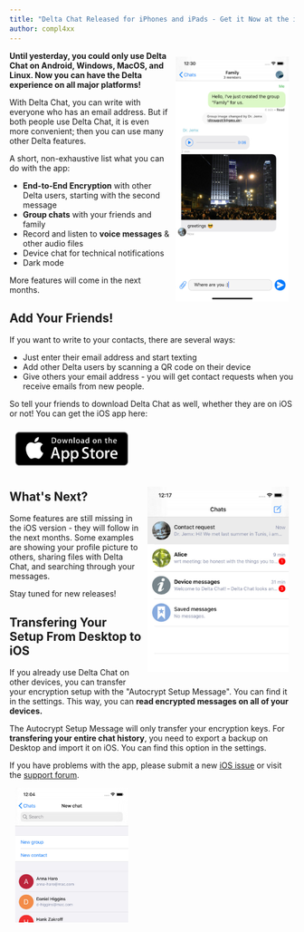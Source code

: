 ```yaml
---
title: "Delta Chat Released for iPhones and iPads - Get it Now at the iOS Appstore!"
author: compl4xx
---
```


<img src="../assets/blog/screenshots/2020-01-09-delta-chat-iOS-appstore-family-group-chat.jpg" width="200" style="float: right; margin: 10px;display: block;" /> 

**Until yesterday, you could only use Delta Chat on Android, Windows, MacOS,
and Linux. Now you can have the Delta experience on all major platforms!**

With Delta Chat, you can write with everyone who has an email address. But if
both people use Delta Chat, it is even more convenient; then you can use many
other Delta features. 

A short, non-exhaustive list what you can do with the app:

- **End-to-End Encryption** with other Delta users, starting with the second message
- **Group chats** with your friends and family
- Record and listen to **voice messages** & other audio files
- Device chat for technical notifications
- Dark mode

More features will come in the next months.

## Add Your Friends!

If you want to write to your contacts, there are several ways:

- Just enter their email address and start texting
- Add other Delta users by scanning a QR code on their device
- Give others your email address - you will get contact requests when you
  receive emails from new people.

So tell your friends to download Delta Chat as well, whether they are on iOS or
not! You can get the iOS app here:

<a href="https://apps.apple.com/app/delta-chat/id1459523234"
target="_blank"><img src="../assets/badges/get-it-on-ios.png" width="200"
style="margin: 10px;" /></a>

<img src="../assets/blog/screenshots/2020-01-09-delta-chat-iOS-appstore-chat-list.jpg" width="250" style="float: right; margin: 10px;display: block;" /> 

## What's Next?

Some features are still missing in the iOS version - they will follow in the
next months. Some examples are showing your profile picture to others, sharing
files with Delta Chat, and searching through your messages.

Stay tuned for new releases!

## Transfering Your Setup From Desktop to iOS

If you already use Delta Chat on other devices, you can transfer your
encryption setup with the "Autocrypt Setup Message". You can find it in the
settings. This way, you can **read encrypted messages on all of your devices.**

The Autocrypt Setup Message will only transfer your encryption keys. For
**transfering your entire chat history**, you need to export a backup on Desktop
and import it on iOS. You can find this option in the settings.

If you have problems with the app, please submit a new [iOS
issue](https://github.com/deltachat/deltachat-ios/issues) or visit the [support
forum](https://support.delta.chat). 

<img src="../assets/blog/screenshots/2020-01-09-delta-chat-iOS-appstore-contacts-new-chat.jpg" width="200" style=" margin: 10px;display: block;" /> 

